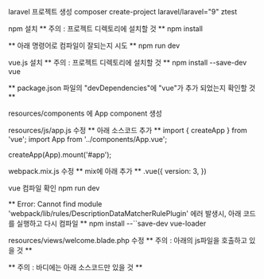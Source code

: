 laravel 프로젝트 생성 composer create-project laravel/laravel="9" ztest

npm 설치 ** 주의 : 프로젝트 디렉토리에 설치할 것 ** npm install

** 아래 명령어로 컴파일이 잘되는지 시도 ** npm run dev

vue.js 설치 ** 주의 : 프로젝트 디렉토리에 설치할 것 ** npm install --save-dev vue

** package.json 파일의 "devDependencies"에 "vue"가 추가 되었는지 확인할 것 **

resources/components 에 App component 생성

resources/js/app.js 수정 ** 아래 소스코드 추가 ** import { createApp } from 'vue'; import App from '../components/App.vue';

createApp(App).mount('#app');

webpack.mix.js 수정 ** mix에 아래 추가 ** .vue({ version: 3, })

vue 컴파일 확인 npm run dev

** Error: Cannot find module 'webpack/lib/rules/DescriptionDataMatcherRulePlugin' 에러 발생시, 아래 코드를 실행하고 다시 컴파일 ** npm install --``save-dev vue-loader

resources/views/welcome.blade.php 수정 ** 주의 : 아래의 js파일을 호출하고 있을 것 **

<script src="{{ asset('js/app.js')}}" defer></script>
** 주의 : 바디에는 아래 소스코드만 있을 것 **